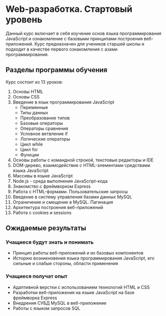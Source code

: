 # Web-разработка. Стартовый уровень

Данный курс включает в себя изучение основ языка программирования JavaScript и
ознакомление с базовыми принципами построения веб-приложений. Курс предназначен для учеников старшей школы и подходит в качестве первого ознакомления с азами программирования.

## Разделы программы обучения

Курс состоит из 13 уроков:

1. Основы HTML
2. Основы CSS
3. Введение в язык программирования JavaScript
    - Переменные
    - Типы данных
    - Преобразование типов
    - Базовые операторы
    - Операторы сравнения
    - Условное ветвление if
    - Логические операторы
    - Цикл while
    - Цикл for
    - Функции
4. Основы работы с командной строкой, текстовые редакторы и IDE
5. DOM-дерево, взаимодействие с HTML-элементами средствами языка JavaScript
6. Массивы в языке JavaScript
7. Node.js - среда выполнения JavaScript-кода
8. Знакомство с фреймворком Express
9. Работа с HTML-формами. Пользовательские запросы
10. Введение в систему управления базами данных MySQL
11. Ограничение и смещение в MySQL. Пагинация 
12. Архитектура построения веб-приложений
13. Работа с cookies и sessions

## Ожидаемые результаты

### Учащиеся будут знать и понимать

- Принцип работы веб-приложений и их базовых компонентов
- Историю возникновения языка программирования JavaScript, его сильные и слабые стороны, области применения

### Учащиеся получат опыт

- Адаптивной верстки с использованием технологий HTML и CSS
- Разработки веб-приложения на языке JavaScript на базе фреймворка Express 
- Внедрения СУБД MySQL в веб-приложение
- Работы с языком запросов SQL
